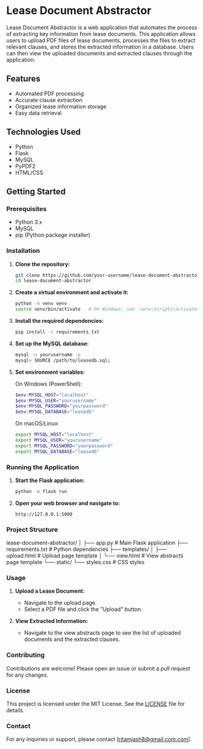 # Lease Document Abstractor

Lease Document Abstractor is a web application that automates the process of extracting key information from lease documents. This application allows users to upload PDF files of lease documents, processes the files to extract relevant clauses, and stores the extracted information in a database. Users can then view the uploaded documents and extracted clauses through the application.

## Features

- Automated PDF processing
- Accurate clause extraction
- Organized lease information storage
- Easy data retrieval

## Technologies Used

- Python
- Flask
- MySQL
- PyPDF2
- HTML/CSS

## Getting Started

### Prerequisites

- Python 3.x
- MySQL
- pip (Python package installer)

### Installation

1. **Clone the repository:**
    ```sh
    git clone https://github.com/your-username/lease-document-abstractor.git
    cd lease-document-abstractor
    ```

2. **Create a virtual environment and activate it:**
    ```sh
    python -m venv venv
    source venv/bin/activate   # On Windows, use `venv\Scripts\activate`
    ```

3. **Install the required dependencies:**
    ```sh
    pip install -r requirements.txt
    ```

4. **Set up the MySQL database:**
    ```sh
    mysql -u yourusername -p
    mysql> SOURCE /path/to/leasedb.sql;
    ```

5. **Set environment variables:**

    On Windows (PowerShell):
    ```powershell
    $env:MYSQL_HOST="localhost"
    $env:MYSQL_USER="yourusername"
    $env:MYSQL_PASSWORD="yourpassword"
    $env:MYSQL_DATABASE="leasedb"
    ```

    On macOS/Linux:
    ```sh
    export MYSQL_HOST="localhost"
    export MYSQL_USER="yourusername"
    export MYSQL_PASSWORD="yourpassword"
    export MYSQL_DATABASE="leasedb"
    ```

### Running the Application

1. **Start the Flask application:**
    ```sh
    python -m flask run
    ```

2. **Open your web browser and navigate to:**
    ```
    http://127.0.0.1:5000
    ```

### Project Structure

lease-document-abstractor/
│
├── app.py # Main Flask application
├── requirements.txt # Python dependencies
├── templates/
│ ├── upload.html # Upload page template
│ └── view.html # View abstracts page template
└── static/
└── styles.css # CSS styles




### Usage

1. **Upload a Lease Document:**
    - Navigate to the upload page.
    - Select a PDF file and click the "Upload" button.

2. **View Extracted Information:**
    - Navigate to the view abstracts page to see the list of uploaded documents and the extracted clauses.

### Contributing

Contributions are welcome! Please open an issue or submit a pull request for any changes.

### License

This project is licensed under the MIT License. See the [LICENSE](LICENSE) file for details.

### Contact

For any inquiries or support, please contact [ritamjash8@gmail.com.com].

